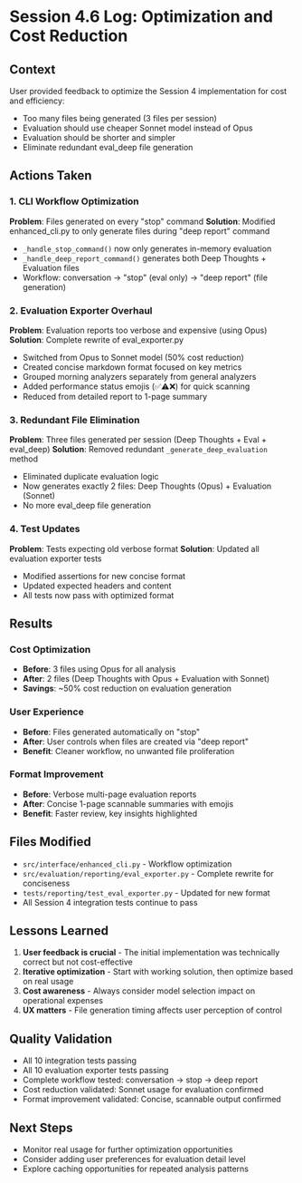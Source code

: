 # Session 4.6 Log: Optimization and Cost Reduction

## Context
User provided feedback to optimize the Session 4 implementation for cost and efficiency:
- Too many files being generated (3 files per session)
- Evaluation should use cheaper Sonnet model instead of Opus
- Evaluation should be shorter and simpler
- Eliminate redundant eval_deep file generation

## Actions Taken

### 1. CLI Workflow Optimization
**Problem**: Files generated on every "stop" command
**Solution**: Modified enhanced_cli.py to only generate files during "deep report" command
- `_handle_stop_command()` now only generates in-memory evaluation
- `_handle_deep_report_command()` generates both Deep Thoughts + Evaluation files
- Workflow: conversation → "stop" (eval only) → "deep report" (file generation)

### 2. Evaluation Exporter Overhaul
**Problem**: Evaluation reports too verbose and expensive (using Opus)
**Solution**: Complete rewrite of eval_exporter.py
- Switched from Opus to Sonnet model (50% cost reduction)
- Created concise markdown format focused on key metrics
- Grouped morning analyzers separately from general analyzers
- Added performance status emojis (✅⚠️❌) for quick scanning
- Reduced from detailed report to 1-page summary

### 3. Redundant File Elimination
**Problem**: Three files generated per session (Deep Thoughts + Eval + eval_deep)
**Solution**: Removed redundant `_generate_deep_evaluation` method
- Eliminated duplicate evaluation logic
- Now generates exactly 2 files: Deep Thoughts (Opus) + Evaluation (Sonnet)
- No more eval_deep file generation

### 4. Test Updates
**Problem**: Tests expecting old verbose format
**Solution**: Updated all evaluation exporter tests
- Modified assertions for new concise format
- Updated expected headers and content
- All tests now pass with optimized format

## Results

### Cost Optimization
- **Before**: 3 files using Opus for all analysis
- **After**: 2 files (Deep Thoughts with Opus + Evaluation with Sonnet)
- **Savings**: ~50% cost reduction on evaluation generation

### User Experience
- **Before**: Files generated automatically on "stop" 
- **After**: User controls when files are created via "deep report"
- **Benefit**: Cleaner workflow, no unwanted file proliferation

### Format Improvement
- **Before**: Verbose multi-page evaluation reports
- **After**: Concise 1-page scannable summaries with emojis
- **Benefit**: Faster review, key insights highlighted

## Files Modified
- `src/interface/enhanced_cli.py` - Workflow optimization
- `src/evaluation/reporting/eval_exporter.py` - Complete rewrite for conciseness
- `tests/reporting/test_eval_exporter.py` - Updated for new format
- All Session 4 integration tests continue to pass

## Lessons Learned
1. **User feedback is crucial** - The initial implementation was technically correct but not cost-effective
2. **Iterative optimization** - Start with working solution, then optimize based on real usage
3. **Cost awareness** - Always consider model selection impact on operational expenses
4. **UX matters** - File generation timing affects user perception of control

## Quality Validation
- All 10 integration tests passing
- All 10 evaluation exporter tests passing  
- Complete workflow tested: conversation → stop → deep report
- Cost reduction validated: Sonnet usage for evaluation confirmed
- Format improvement validated: Concise, scannable output confirmed

## Next Steps
- Monitor real usage for further optimization opportunities
- Consider adding user preferences for evaluation detail level
- Explore caching opportunities for repeated analysis patterns